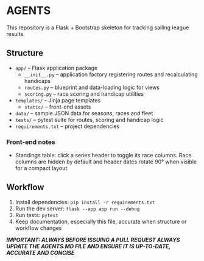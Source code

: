 # AGENTS

This repository is a Flask + Bootstrap skeleton for tracking sailing league results.

## Structure
- `app/` – Flask application package
  - `__init__.py` – application factory registering routes and recalculating handicaps
  - `routes.py` – blueprint and data-loading logic for views
  - `scoring.py` – race scoring and handicap utilities
- `templates/` – Jinja page templates
  - `static/` – front-end assets
- `data/` – sample JSON data for seasons, races and fleet
- `tests/` – pytest suite for routes, scoring and handicap logic
- `requirements.txt` – project dependencies

### Front-end notes
- Standings table: click a series header to toggle its race columns. Race columns are hidden by default and header dates rotate 90° when visible for a compact layout.

## Workflow
1. Install dependencies: `pip install -r requirements.txt`
2. Run the dev server: `flask --app app run --debug`
3. Run tests: `pytest`
4. Keep documentation, especially this file, accurate when structure or workflow changes

***IMPORTANT: ALWAYS BEFORE ISSUING A PULL REQUEST ALWAYS UPDATE THE AGENTS.MD FILE AND ENSURE IT IS UP-TO-DATE, ACCURATE AND CONCISE***
